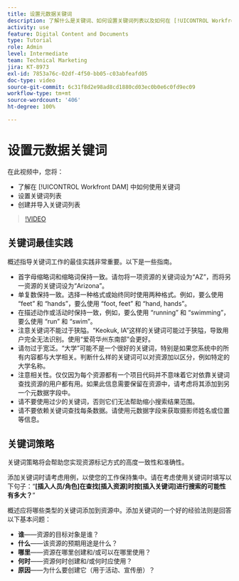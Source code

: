 ```yaml
---
title: 设置元数据关键词
description: 了解什么是关键词、如何设置关键词列表以及如何在 [!UICONTROL Workfront DAM] 中创建和导入关键词列表。
activity: use
feature: Digital Content and Documents
type: Tutorial
role: Admin
level: Intermediate
team: Technical Marketing
jira: KT-8973
exl-id: 7853a76c-02df-4f50-bb05-c03abfeafd05
doc-type: video
source-git-commit: 6c31f8d2e98ad8cd1880cd03ec0b0e6c0fd9ec09
workflow-type: tm+mt
source-wordcount: '406'
ht-degree: 100%

---
```


# 设置元数据关键词

在此视频中，您将：

* 了解在 [!UICONTROL Workfront DAM] 中如何使用关键词
* 设置关键词列表
* 创建并导入关键词列表

>[!VIDEO](https://video.tv.adobe.com/v/335236/?quality=12&learn=on)

## 关键词最佳实践

概述指导关键词工作的最佳实践非常重要。以下是一些指南。

* 首字母缩略词和缩略词保持一致。请勿将一项资源的关键词设为“AZ”，而将另一资源的关键词设为“Arizona”。
* 单复数保持一致。选择一种格式或始终同时使用两种格式。例如，要么使用 “feet” 和 “hands”，要么使用 “foot, feet” 和 “hand, hands”。
* 在描述动作或活动时保持一致，例如，要么使用 “running” 和 “swimming”，要么使用 “run” 和 “swim”。
* 注意关键词不能过于狭隘。“Keokuk, IA”这样的关键词可能过于狭隘，导致用户完全无法识别。使用“爱荷华州东南部”会更好。
* 请勿过于宽泛。“大学”可能不是一个很好的关键词，特别是如果您系统中的所有内容都与大学相关。判断什么样的关键词可以对资源加以区分，例如特定的大学名称。
* 注意相关性。仅仅因为每个资源都有一个项目代码并不意味着它对依靠关键词查找资源的用户都有用。如果此信息需要保留在资源中，请考虑将其添加到另一个元数据字段中。
* 请不要使用过少的关键词，否则它们无法帮助缩小搜索结果范围。
* 请不要依赖关键词查找每条数据。请使用元数据字段来获取摄影师姓名或位置等信息。

## 关键词策略

关键词策略将会帮助您实现资源标记方式的高度一致性和准确性。

添加关键词时请考虑用例，以使您的工作保持集中。请在考虑使用关键词时填写以下句子：“**[插入人员/角色]在查找[插入资源]时按[插入关键词]进行搜索的可能性有多大？**”

概述应将哪些类型的关键词添加到资源中。添加关键词的一个好的经验法则是回答以下基本问题：

* **谁**——资源的目标对象是谁？
* **什么**——该资源的预期用途是什么？
* **哪里**——资源在哪里创建和/或可以在哪里使用？
* **何时**——资源何时创建和/或何时应使用？
* **原因**——为什么要创建它（用于活动、宣传册）？
